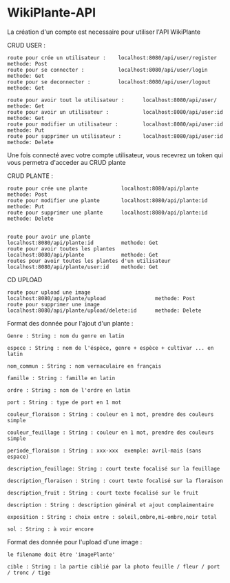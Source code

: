 ﻿# WikiPlante-API

La création d'un compte est necessaire pour utiliser l'API WikiPlante 

CRUD USER :

    route pour crée un utilisateur :    localhost:8080/api/user/register          methode: Post
    route pour se connecter :           localhost:8080/api/user/login             methode: Get
    route pour se deconnecter :         localhost:8080/api/user/logout            methode: Get

    route pour avoir tout le utilisateur :      localhost:8080/api/user/            methode: Get
    route pour avoir un utilisateur :           localhost:8080/api/user:id          methode: Get
    route pour modifier un utilisateur :        localhost:8080/api/user:id          methode: Put
    route pour supprimer un utilisateur :       localhost:8080/api/user:id          methode: Delete


Une fois connecté avec votre compte utilisateur, vous recevrez un token qui vous permetra d'acceder au CRUD plante

CRUD PLANTE : 


    route pour crée une plante           localhost:8080/api/plante            methode: Post
    route pour modifier une plante       localhost:8080/api/plante:id         methode: Put 
    route pour supprimer une plante      localhost:8080/api/plante:id         methode: Delete


    route pour avoir une plante                               localhost:8080/api/plante:id         methode: Get
    route pour avoir toutes les plantes                       localhost:8080/api/plante            methode: Get           
    routes pour avoir toutes les plantes d'un utilisateur     localhost:8080/api/plante/user:id    methode: Get

CD UPLOAD 

    route pour upload une image                               localhost:8080/api/plante/upload                methode: Post                      
    route pour supprimer une image                            localhost:8080/api/plante/upload/delete:id      methode: Delete                      



Format des donnée pour l'ajout d'un plante : 

    Genre : String : nom du genre en latin 

    espece : String : nom de l'éspèce, genre + espèce + cultivar ... en latin 

    nom_commun : String : nom vernaculaire en français 

    famille : String : famille en latin 

    ordre : String : nom de l'ordre en latin 

    port : String : type de port en 1 mot 

    couleur_floraison : String : couleur en 1 mot, prendre des couleurs simple

    couleur_feuillage : String : couleur en 1 mot, prendre des couleurs simple 

    periode_floraison : String : xxx-xxx  exemple: avril-mais (sans espace)

    description_feuillage: String : court texte focalisé sur la feuillage 

    description_floraison : String : court texte focalisé sur la floraison 

    description_fruit : String : court texte focalisé sur le fruit

    description : String : description général et ajout complaimentaire 

    exposition : String : choix entre : soleil,ombre,mi-ombre,noir total

    sol : String : à voir encore 


Format des donnée pour l'upload d'une image : 

    le filename doit être 'imagePlante'

    cible : String : la partie ciblié par la photo feuille / fleur / port / tronc / tige 


    





